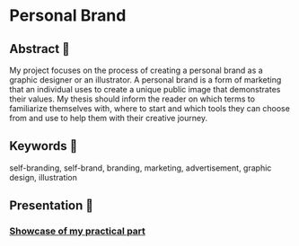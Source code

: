 # Personal Brand

## Abstract 🍄

My project focuses on the process of creating a personal brand as a graphic designer or an illustrator. A personal brand is a form of marketing that an individual uses to create a unique public image that demonstrates their values. My thesis should inform the reader on which terms to familiarize themselves with, where to start and which tools they can choose from and use to help them with their creative journey.

## Keywords 🌿

self-branding, self-brand, branding, marketing, advertisement, graphic design, illustration

## Presentation 🍃

<!-- Work-in-progress thesis presetation. -->

### [Showcase of my practical part](Showcase.pdf)
